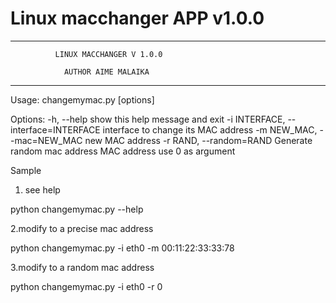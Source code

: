 # Linux macchanger APP v1.0.0

*************************************************
              LINUX MACCHANGER V 1.0.0

                AUTHOR AIME MALAIKA
*************************************************

Usage: changemymac.py [options]

Options:
  -h, --help            show this help message and exit
  -i INTERFACE, --interface=INTERFACE
                        interface to change its MAC address
  -m NEW_MAC, --mac=NEW_MAC
                        new MAC address
  -r RAND, --random=RAND
                        Generate random mac address MAC address use 0 as
                        argument

Sample
1. see help 

python changemymac.py --help

2.modify to a precise mac address

python changemymac.py -i eth0 -m 00:11:22:33:33:78

3.modify to a random mac address

python changemymac.py -i eth0 -r 0


